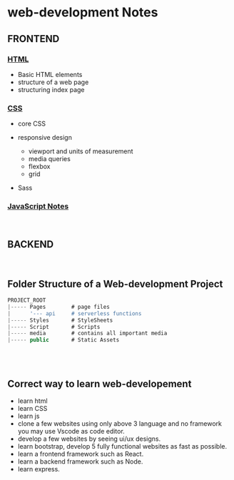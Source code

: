 # web-development Notes


## FRONTEND
### [HTML](/HTML "click to open HTML notes") 
- Basic HTML elements
- structure of a web page
- structuring index page

### [CSS](/CSS "click to open CSS notes") 
- core CSS
- responsive design
    - viewport and units of measurement
    - media queries
    - flexbox
    - grid

- Sass

### [JavaScript Notes](/JavaScript "click to open JavaScript notes")



<br/>

## BACKEND


<br/>

## Folder Structure of a Web-development Project

```js
PROJECT_ROOT
|----- Pages        # page files
|      '--- api     # serverless functions
|----- Styles       # StyleSheets
|----- Script       # Scripts
|----- media        # contains all important media
|----- public       # Static Assets

```

<br/>

<Br/>

## Correct way to learn web-developement
- learn html
- learn CSS
- learn js
- clone a few websites using only above 3 language and no framework you may use Vscode as code editor.
- develop a few websites by seeing ui/ux designs.
- learn bootstrap, develop 5 fully functional websites as fast as possible.
- learn a frontend framework such as React.
- learn a backend framework such as Node.
- learn express.



